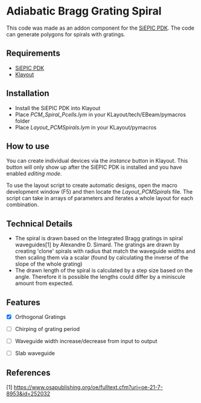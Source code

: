 # Adiabatic Bragg Grating Spiral

This code was made as an addon component for the [SiEPIC PDK](https://github.com/lukasc-ubc/SiEPIC_EBeam_PDK/). The code can generate polygons for spirals with gratings.

## Requirements
- [SiEPIC PDK](https://github.com/lukasc-ubc/SiEPIC_EBeam_PDK)
- [Klayout](https://www.klayout.de/)

## Installation
- Install the SiEPIC PDK into Klayout
- Place *PCM_Spiral_Pcells.lym* in your KLayout/tech/EBeam/pymacros folder
- Place *Layout_PCMSpirals.lym* in your KLayout/pymacros

## How to use
You can create individual devices via the *instance* button in Klayout. This button will only show up after the SiEPIC PDK is installed and you have enabled *editing mode*.

To use the layout script to create automatic designs, open the macro development window (F5) and then locate the *Layout_PCMSpirals* file. The script can take in arrays of parameters and iterates a whole layout for each combination.

## Technical Details
- The spiral is drawn based on the Integrated Bragg gratings in spiral waveguides[1] by Alexandre D. Simard. The gratings are drawn by creating 'clone' spirals with radius that match the waveguide widths and then scaling them via a scalar (found by calculating the inverse of the slope of the whole grating)
- The drawn length of the spiral is calculated by a step size based on the angle. Therefore it is possible the lengths could differ by a miniscule amount from expected.

## Features
- [x] Orthogonal Gratings
- [ ] Chirping of grating period
- [ ] Waveguide width increase/decrease from input to output
- [ ] Slab waveguide


## References
[1] https://www.osapublishing.org/oe/fulltext.cfm?uri=oe-21-7-8953&id=252032